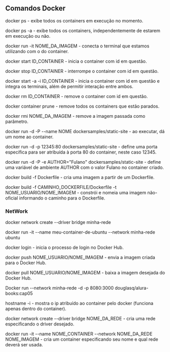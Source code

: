 ## Comandos Docker 


docker ps - exibe todos os containers em execução no momento.


docker ps -a - exibe todos os containers, independentemente de estarem em execução ou não.


docker run -it NOME_DA_IMAGEM - conecta o terminal que estamos utilizando com o do container.


docker start ID_CONTAINER - inicia o container com id em questão.


docker stop ID_CONTAINER - interrompe o container com id em questão.


docker start -a -i ID_CONTAINER - inicia o container com id em questão e integra os terminais, além de permitir interação entre ambos.


docker rm ID_CONTAINER - remove o container com id em questão.


docker container prune - remove todos os containers que estão parados.


docker rmi NOME_DA_IMAGEM - remove a imagem passada como parâmetro.


docker run -d -P --name NOME dockersamples/static-site - ao executar, dá um nome ao container.


docker run -d -p 12345:80 dockersamples/static-site - define uma porta específica para ser atribuída à porta 80 do container, neste caso 12345.


docker run -d -P -e AUTHOR="Fulano" dockersamples/static-site - define uma variável de ambiente AUTHOR com o valor Fulano no container criado.


docker build -f Dockerfile - cria uma imagem a partir de um Dockerfile.


docker build -f CAMINHO_DOCKERFILE/Dockerfile -t NOME_USUARIO/NOME_IMAGEM - constrói e nomeia uma imagem não-oficial informando o caminho para o Dockerfile.

### NetWork

docker network create --driver bridge minha-rede

docker run -it --name meu-container-de-ubuntu --network minha-rede ubuntu


docker login - inicia o processo de login no Docker Hub.


docker push NOME_USUARIO/NOME_IMAGEM - envia a imagem criada para o Docker Hub.


docker pull NOME_USUARIO/NOME_IMAGEM - baixa a imagem desejada do Docker Hub.


Docker run --network minha-rede -d -p 8080:3000 douglasq/alura-books:cap05


hostname -i - mostra o ip atribuído ao container pelo docker (funciona apenas dentro do container).


docker network create --driver bridge NOME_DA_REDE - cria uma rede especificando o driver desejado.


docker run -it --name NOME_CONTAINER --network NOME_DA_REDE NOME_IMAGEM - cria um container especificando seu nome e qual rede deverá ser usada.
